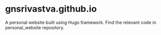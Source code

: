 # gnsrivastva.github.io
A personal website built using Hugo framework. Find the relevant code in personal_website repository.
